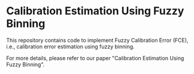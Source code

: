 # Calibration Estimation Using Fuzzy Binning

This repository contains code to implement Fuzzy Calibration Error (FCE), i.e., calibration error estimation using fuzzy binning. 

For more details, please refer to our paper "Calibration Estimation Using Fuzzy Binning". 




